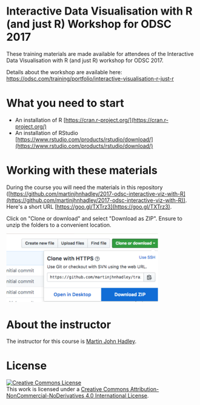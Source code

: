 # Interactive Data Visualisation with R (and just R) Workshop for ODSC 2017

These training materials are made available for attendees of the Interactive Data Visualisation with R (and just R) workshop for ODSC 2017.

Details about the workshop are available here: https://odsc.com/training/portfolio/interactive-visualisation-r-just-r

# What you need to start

- An installation of R [https://cran.r-project.org/](https://cran.r-project.org/)
- An installation of RStudio [https://www.rstudio.com/products/rstudio/download/](https://www.rstudio.com/products/rstudio/download/)

# Working with these materials

During the course you will need the materials in this repository ([https://github.com/martinjhnhadley/2017-odsc-interactive-viz-with-R](https://github.com/martinjhnhadley/2017-odsc-interactive-viz-with-R)). Here's a short URL [https://goo.gl/TXTrz3](https://goo.gl/TXTrz3).

Click on "Clone or download" and select "Download as ZIP". Ensure to unzip the folders to a convenient location.

<img src="/download-repo.png" width="400">

# About the instructor

The instructor for this course is [Martin John Hadley](https://www.linkedin.com/in/martinjohnhadley/).

# License

<a rel="license" href="http://creativecommons.org/licenses/by-nc-nd/4.0/"><img alt="Creative Commons License" style="border-width:0" src="https://i.creativecommons.org/l/by-nc-nd/4.0/88x31.png" /></a><br />This work is licensed under a <a rel="license" href="http://creativecommons.org/licenses/by-nc-nd/4.0/">Creative Commons Attribution-NonCommercial-NoDerivatives 4.0 International License</a>.